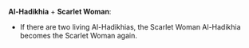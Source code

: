**Al-Hadikhia** + **Scarlet Woman**:
- If there are two living Al-Hadikhias, the Scarlet Woman Al-Hadikhia becomes the Scarlet Woman again.